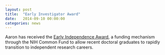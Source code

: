 ```yaml
---
layout: post
title:  "Early Investigator Award"
date:   2014-09-10 00:00:00
categories: news
---
```


Aaron has received the [Early Independence Award](https://commonfund.nih.gov/earlyindependence/index), a funding mechanism through the NIH Common Fund to allow recent doctoral graduates to rapidly transition to independent research careers.

